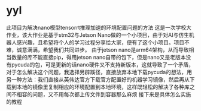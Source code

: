 # yyl
此项目为解决nano模型tensorrt推理加速的环境配置问题的方法
这是一次学校大作业，该大作业是基于stm32与Jetson Nano做的一个小项目，由于对AI与仿生机器人感兴趣，且希望将个人的学习过程分享给大家，便有了这个小项目。项目不难，诚意满满，希望我们共同进步。
由于jetson nano是arm64架构，从而导致相当数量的库不能直接pip，得用jetson nano自带的包下，但是nano又是老版本没有pycuda的包，可是更新的话nano硬件又不支持新版本，这就导致了一个矛盾，对于怎么解决这个问题，我选择另辟蹊径，直接放弃本地下载pycuda的想法，用另一种方法：我们直接从英伟达官方下载官方配置好的机器学习镜像，然后再从下载到本地的镜像里复制相应的环境配置到本地环境，这样既轻松的解决了各种库之间不相容的问题，又不用每次都上传文件到容器那么麻烦
接下来是具体怎么实施的教程
